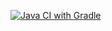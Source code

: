 [![Java CI with Gradle](https://github.com/Himmmera/Postman_Echo/actions/workflows/gradle.yml/badge.svg?branch=main)](https://github.com/Himmmera/Postman_Echo/actions/workflows/gradle.yml)
